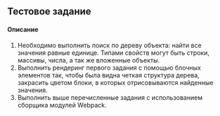 ## Тестовое задание
#### Описание
1. Необходимо выполнить поиск по дереву объекта: найти все значения равные единице. Типами свойств могут
быть строки, массивы, числа, а так же вложенные объекты.
2. Выполнить рендеринг первого задания с помощью блочных элементов так, чтобы была видна четкая структура дерева,
закрасить цветом блоки, в которых отрисовываются найденные значения.
3. Выполнить выше перечисленные задания с использованием сборщика модулей Webpack.
